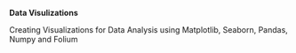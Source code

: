 **Data Visulizations**

Creating Visualizations for Data Analysis using Matplotlib, Seaborn, Pandas, Numpy and Folium
